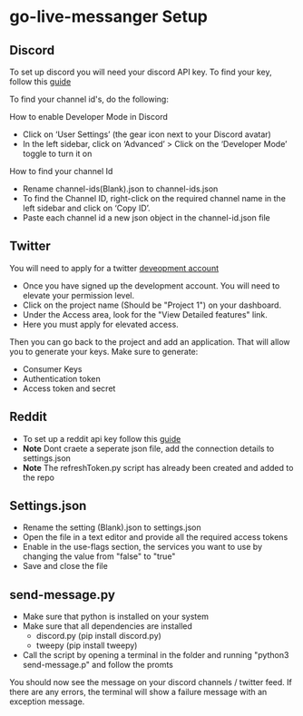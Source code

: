 # go-live-messanger Setup

## Discord

To set up discord you will need your discord API key. To find your key, follow this [guide](https://www.online-tech-tips.com/computer-tips/what-is-a-discord-token-and-how-to-get-one/)

To find your channel id's, do the following:

How to enable Developer Mode in Discord

* Click on ‘User Settings’ (the gear icon next to your Discord avatar)
* In the left sidebar, click on ‘Advanced’ > Click on the ‘Developer Mode’ toggle to turn it on

How to find your channel Id

* Rename channel-ids(Blank).json to channel-ids.json
* To find the Channel ID, right-click on the required channel name in the left sidebar and click on ‘Copy ID’.
* Paste each channel id a new json object in the channel-id.json file

## Twitter

You will need to apply for a twitter [deveopment account](https://developer.twitter.com)

* Once you have signed up the development account. You will need to elevate your permission level.
* Click on the project name (Should be "Project 1") on your dashboard.
* Under the Access area, look for the "View Detailed features" link.
* Here you must apply for elevated access.

Then you can go back to the project and add an application. That will allow you to generate your keys.
Make sure to generate:

* Consumer Keys
* Authentication token
* Access token and secret

## Reddit

* To set up a reddit api key follow this [guide](https://www.jcchouinard.com/get-reddit-api-credentials-with-praw/)
* **Note** Dont craete a seperate json file, add the connection details to settings.json
* **Note** The refreshToken.py script has already been created and added to the repo

## Settings.json

* Rename the setting (Blank).json to settings.json
* Open the file in a text editor and provide all the required access tokens
* Enable in the use-flags section, the services you want to use by changing the value from "false" to "true"
* Save and close the file

## send-message.py

* Make sure that python is installed on your system
* Make sure that all dependencies are installed
  * discord.py (pip install discord.py)
  * tweepy (pip install tweepy)
* Call the script by opening a terminal in the folder and running "python3 send-message.p" and follow the promts

You should now see the message on your discord channels /  twitter feed.
If there are any errors, the terminal will show a failure message with an exception message.

